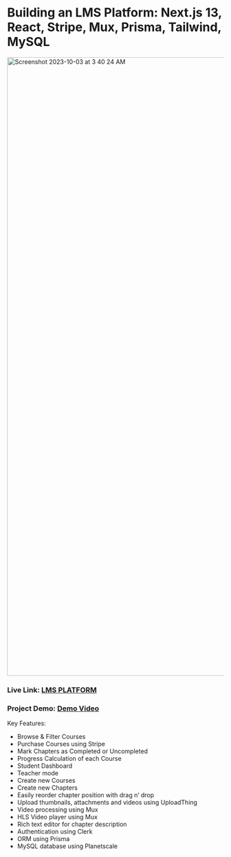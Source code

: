 # Building an LMS Platform: Next.js 13,  React, Stripe, Mux, Prisma, Tailwind, MySQL 

<img width="1440" alt="Screenshot 2023-10-03 at 3 40 24 AM" src="https://github.com/goku-raj/lms-app/assets/113906770/cbe6bd67-c1ac-42c1-8de8-ff2871346a2a">

### Live Link: [LMS PLATFORM](https://nextjs-lms-platform.vercel.app)
### Project Demo: [Demo Video](https://www.linkedin.com/posts/anshuraj-mishra-6a3a47177_lms-nextjs-react-activity-7114992831890436099-hqiR?utm_source=share&utm_medium=member_desktop)


Key Features:

- Browse & Filter Courses
- Purchase Courses using Stripe
- Mark Chapters as Completed or Uncompleted
- Progress Calculation of each Course
- Student Dashboard
- Teacher mode
- Create new Courses
- Create new Chapters
- Easily reorder chapter position with drag n’ drop
- Upload thumbnails, attachments and videos using UploadThing
- Video processing using Mux
- HLS Video player using Mux
- Rich text editor for chapter description
- Authentication using Clerk
- ORM using Prisma
- MySQL database using Planetscale
